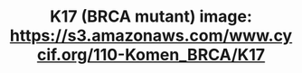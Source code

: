 ---
title: "K17 (BRCA mutant)
image: https://s3.amazonaws.com/www.cycif.org/110-Komen_BRCA/K17"
layout: minerva-1-5 
exhibit: config-110-Komen_BRCA/K17
---